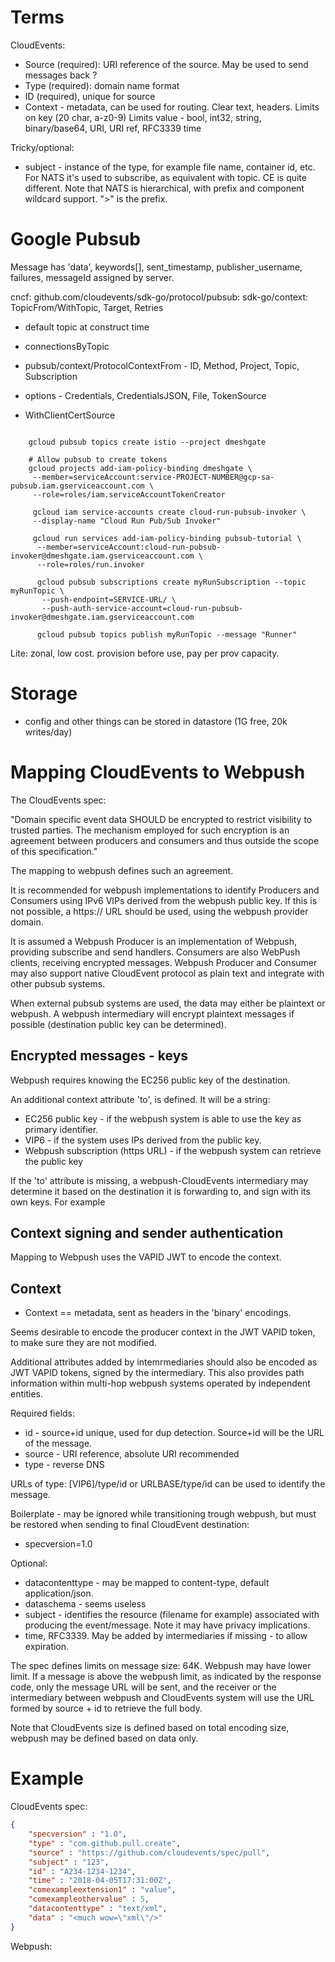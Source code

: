 # Terms

CloudEvents:
- Source (required): URI reference of the source. May be used to send messages back ? 
- Type (required): domain name format
- ID (required), unique for source
- Context - metadata, can be used for routing. Clear text, headers. Limits on key (20 char, a-z0-9)
Limits value - bool, int32, string, binary/base64, URI, URI ref, RFC3339 time

Tricky/optional:
- subject - instance of the type, for example file name, container id, etc.
For NATS it's used to subscribe, as equivalent with topic. CE is quite different.
Note that NATS is hierarchical, with prefix and component wildcard support. 
">" is the prefix.

# Google Pubsub

Message has 'data', keywords[], sent_timestamp, publisher_username, failures, messageId assigned by server.

cncf: github.com/cloudevents/sdk-go/protocol/pubsub:
sdk-go/context: TopicFrom/WithTopic, Target, Retries
- default topic at construct time
- connectionsByTopic

- pubsub/context/ProtocolContextFrom - ID, Method, Project, Topic, Subscription
- options - Credentials, CredentialsJSON, File, TokenSource
- WithClientCertSource

```
	
	gcloud pubsub topics create istio --project dmeshgate

    # Allow pubsub to create tokens
    gcloud projects add-iam-policy-binding dmeshgate \
     --member=serviceAccount:service-PROJECT-NUMBER@gcp-sa-pubsub.iam.gserviceaccount.com \
     --role=roles/iam.serviceAccountTokenCreator
     
     gcloud iam service-accounts create cloud-run-pubsub-invoker \
     --display-name "Cloud Run Pub/Sub Invoker"
     
     gcloud run services add-iam-policy-binding pubsub-tutorial \
      --member=serviceAccount:cloud-run-pubsub-invoker@dmeshgate.iam.gserviceaccount.com \
      --role=roles/run.invoker
    
      gcloud pubsub subscriptions create myRunSubscription --topic myRunTopic \
       --push-endpoint=SERVICE-URL/ \
       --push-auth-service-account=cloud-run-pubsub-invoker@dmeshgate.iam.gserviceaccount.com
       
      gcloud pubsub topics publish myRunTopic --message "Runner" 
```

Lite: zonal, low cost. provision before use, pay per prov capacity.

# Storage

- config and other things can be stored in datastore (1G free, 20k writes/day)

# Mapping CloudEvents to Webpush

The CloudEvents spec:

"Domain specific event data SHOULD be encrypted to restrict visibility to trusted parties. The mechanism employed for 
such encryption is an agreement between producers and consumers and thus outside the scope of this specification."

The mapping to webpush defines such an agreement. 

It is recommended for webpush implementations to identify Producers and Consumers using IPv6 VIPs derived 
from the webpush public key. If this is not possible, a https:// URL should be used, using the webpush
provider domain.

It is assumed a Webpush Producer is an implementation of Webpush, providing subscribe and send handlers. 
Consumers are also WebPush clients, receiving encrypted messages. Webpush Producer and Consumer may also support
native CloudEvent protocol as plain text and integrate with other pubsub systems. 

When external pubsub systems are used, the data may either be plaintext or webpush. A webpush intermediary
will encrypt plaintext messages if possible (destination public key can be determined).  


## Encrypted messages - keys

Webpush requires knowing the EC256 public key of the destination. 

An additional context attribute 'to', is defined. It will be a string:
- EC256 public key - if the webpush system is able to use the key as primary identifier.
- VIP6 - if the system uses IPs derived from the public key.
- Webpush subscription (https URL) - if the webpush system can retrieve the public key 

If the 'to' attribute is missing, a webpush-CloudEvents intermediary may determine it based on
the destination it is forwarding to, and sign with its own keys. For example 

## Context signing and sender authentication

Mapping to Webpush uses the VAPID JWT to encode the context. 

## Context

- Context == metadata, sent as headers in the 'binary' encodings.

Seems desirable to encode the producer context in the JWT VAPID token, to make sure they are not modified.

Additional attributes added by intemrmediaries should also be encoded as JWT VAPID tokens, signed by the
intermediary. This also provides path information within multi-hop webpush systems operated by independent
entities. 



Required fields:
- id - source+id unique, used for dup detection. Source+id will be the URL of the message.
- source - URI reference, absolute URI recommended
- type - reverse DNS

URLs of type: [VIP6]/type/id or URLBASE/type/id can be used to identify the message. 


Boilerplate - may be ignored while transitioning trough webpush, but must be restored when sending to final 
CloudEvent destination:
- specversion=1.0

Optional:
- datacontenttype - may be mapped to content-type, default application/json. 
- dataschema - seems useless
- subject - identifies the resource (filename for example) associated with producing the event/message. Note it may
have privacy implications.
- time, RFC3339. May be added by intermediaries if missing - to allow expiration.

The spec defines limits on message size: 64K. Webpush may have lower limit. If a message is above the 
webpush limit, as indicated by the response code, only the message URL will be sent, and the receiver or the 
intermediary between webpush and CloudEvents system will use the URL formed by source + id to retrieve the full body.

Note that CloudEvents size is defined based on total encoding size, webpush may be defined based on data only.


# Example

CloudEvents spec:

```json
{
    "specversion" : "1.0",
    "type" : "com.github.pull.create",
    "source" : "https://github.com/cloudevents/spec/pull",
    "subject" : "123",
    "id" : "A234-1234-1234",
    "time" : "2018-04-05T17:31:00Z",
    "comexampleextension1" : "value",
    "comexampleothervalue" : 5,
    "datacontenttype" : "text/xml",
    "data" : "<much wow=\"xml\"/>"
}
```

Webpush: 
